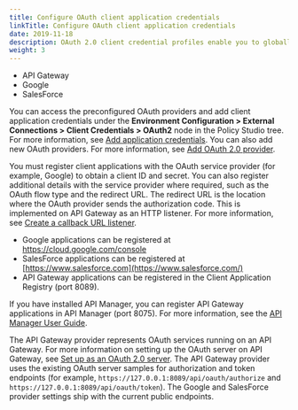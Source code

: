 ```yaml
---
title: Configure OAuth client application credentials
linkTitle: Configure OAuth client application credentials
date: 2019-11-18
description: OAuth 2.0 client credential profiles enable you to globally configure authentication settings for OAuth 2.0 as a client. An OAuth 2.0 credential profile is the combination of OAuth service provider details and a specific OAuth client application. An OAuth service provider defines the authorization and token endpoints. API Gateway includes the following preconfigured OAuth providers.
weight: 3
---
```


* API Gateway
* Google
* SalesForce

You can access the preconfigured OAuth providers and add client application credentials under the **Environment Configuration > External Connections > Client Credentials > OAuth2**
node in the Policy Studio tree. For more information, see [Add application credentials](/docs/apigw_oauth/oauth_client/oauth_add_client_credentials). You can also add new OAuth providers. For more information, see [Add OAuth 2.0 provider](/docs/apigw_oauth/oauth_client/oauth_add_credential_provider).

You must register client applications with the OAuth service provider (for example, Google) to obtain a client ID and secret. You can also register additional details with the service provider where required, such as the OAuth flow type and the redirect URL. The redirect URL is the location where the OAuth provider sends the authorization code. This is implemented on API Gateway as an HTTP listener. For more information, see [Create a callback URL listener](/docs/apigw_oauth/oauth_client/oauth_callback).

* Google applications can be registered at <https://cloud.google.com/console>
* SalesForce applications can be registered at [https://www.salesforce.com](https://www.salesforce.com/)
* API Gateway applications can be registered in the Client Application Registry (port 8089).

If you have installed API Manager, you can register API Gateway applications in API Manager (port 8075). For more information, see the
[API Manager User Guide](/bundle/APIManager_77_APIMgmtGuide_allOS_en_HTML5/).

The API Gateway provider represents OAuth services running on an API Gateway. For more information on setting up the OAuth server on API Gateway, see [Set up as an OAuth 2.0 server](/docs/apigw_oauth/oauth_server_setup_part/). The API Gateway provider uses the existing OAuth server samples for authorization and token endpoints (for example, `https://127.0.0.1:8089/api/oauth/authorize` and `https://127.0.0.1:8089/api/oauth/token`). The Google and SalesForce provider settings ship with the current public endpoints.
